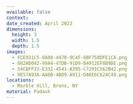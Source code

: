 ```yaml
---
available: false
context:
date_created: April 2022
dimensions:
  height: 3
  width: 1.5
  depth: 1.5
images:
  - FCE931C5-8A08-4478-9C4F-8BF758DFE1CA.png
  - 682AD042-99A4-47DB-91D9-B4912EF8B9DE.png
  - 54CBFF33-E332-4541-A395-C7291C562B42.png
  - 0E57A93A-AA6B-4BD9-A911-DA6E6C624C49.png
locations:
  - Marble Hill, Bronx, NY
material: Padauk
---
```


